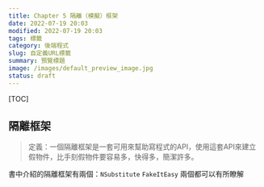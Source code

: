 ```yaml
---
title: Chapter 5 隔離（模擬）框架
date: 2022-07-19 20:03
modified: 2022-07-19 20:03
tags: 標籤
category: 後端程式
slug: 自定義URL標籤
summary: 預覽標題
image: /images/default_preview_image.jpg
status: draft
---
```


[TOC]

## 隔離框架

>定義：一個隔離框架是一套可用來幫助寫程式的API，使用這套API來建立假物件，比手刻假物件要容易多，快得多，簡潔許多。

書中介紹的隔離框架有兩個：`NSubstitute` `FakeItEasy` 兩個都可以有所瞭解



